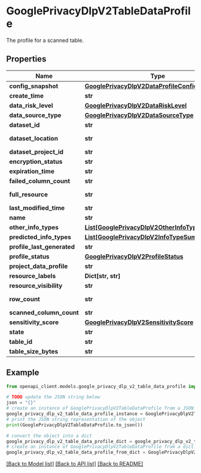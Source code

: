 # GooglePrivacyDlpV2TableDataProfile

The profile for a scanned table.

## Properties

Name | Type | Description | Notes
------------ | ------------- | ------------- | -------------
**config_snapshot** | [**GooglePrivacyDlpV2DataProfileConfigSnapshot**](GooglePrivacyDlpV2DataProfileConfigSnapshot.md) |  | [optional] 
**create_time** | **str** | The time at which the table was created. | [optional] 
**data_risk_level** | [**GooglePrivacyDlpV2DataRiskLevel**](GooglePrivacyDlpV2DataRiskLevel.md) |  | [optional] 
**data_source_type** | [**GooglePrivacyDlpV2DataSourceType**](GooglePrivacyDlpV2DataSourceType.md) |  | [optional] 
**dataset_id** | **str** | If the resource is BigQuery, the dataset ID. | [optional] 
**dataset_location** | **str** | If supported, the location where the dataset&#39;s data is stored. See https://cloud.google.com/bigquery/docs/locations for supported locations. | [optional] 
**dataset_project_id** | **str** | The Google Cloud project ID that owns the resource. | [optional] 
**encryption_status** | **str** | How the table is encrypted. | [optional] 
**expiration_time** | **str** | Optional. The time when this table expires. | [optional] 
**failed_column_count** | **str** | The number of columns skipped in the table because of an error. | [optional] 
**full_resource** | **str** | The resource name of the resource profiled. https://cloud.google.com/apis/design/resource_names#full_resource_name | [optional] 
**last_modified_time** | **str** | The time when this table was last modified | [optional] 
**name** | **str** | The name of the profile. | [optional] 
**other_info_types** | [**List[GooglePrivacyDlpV2OtherInfoTypeSummary]**](GooglePrivacyDlpV2OtherInfoTypeSummary.md) | Other infoTypes found in this table&#39;s data. | [optional] 
**predicted_info_types** | [**List[GooglePrivacyDlpV2InfoTypeSummary]**](GooglePrivacyDlpV2InfoTypeSummary.md) | The infoTypes predicted from this table&#39;s data. | [optional] 
**profile_last_generated** | **str** | The last time the profile was generated. | [optional] 
**profile_status** | [**GooglePrivacyDlpV2ProfileStatus**](GooglePrivacyDlpV2ProfileStatus.md) |  | [optional] 
**project_data_profile** | **str** | The resource name to the project data profile for this table. | [optional] 
**resource_labels** | **Dict[str, str]** | The labels applied to the resource at the time the profile was generated. | [optional] 
**resource_visibility** | **str** | How broadly a resource has been shared. | [optional] 
**row_count** | **str** | Number of rows in the table when the profile was generated. This will not be populated for BigLake tables. | [optional] 
**scanned_column_count** | **str** | The number of columns profiled in the table. | [optional] 
**sensitivity_score** | [**GooglePrivacyDlpV2SensitivityScore**](GooglePrivacyDlpV2SensitivityScore.md) |  | [optional] 
**state** | **str** | State of a profile. | [optional] 
**table_id** | **str** | If the resource is BigQuery, the BigQuery table ID. | [optional] 
**table_size_bytes** | **str** | The size of the table when the profile was generated. | [optional] 

## Example

```python
from openapi_client.models.google_privacy_dlp_v2_table_data_profile import GooglePrivacyDlpV2TableDataProfile

# TODO update the JSON string below
json = "{}"
# create an instance of GooglePrivacyDlpV2TableDataProfile from a JSON string
google_privacy_dlp_v2_table_data_profile_instance = GooglePrivacyDlpV2TableDataProfile.from_json(json)
# print the JSON string representation of the object
print(GooglePrivacyDlpV2TableDataProfile.to_json())

# convert the object into a dict
google_privacy_dlp_v2_table_data_profile_dict = google_privacy_dlp_v2_table_data_profile_instance.to_dict()
# create an instance of GooglePrivacyDlpV2TableDataProfile from a dict
google_privacy_dlp_v2_table_data_profile_from_dict = GooglePrivacyDlpV2TableDataProfile.from_dict(google_privacy_dlp_v2_table_data_profile_dict)
```
[[Back to Model list]](../README.md#documentation-for-models) [[Back to API list]](../README.md#documentation-for-api-endpoints) [[Back to README]](../README.md)


